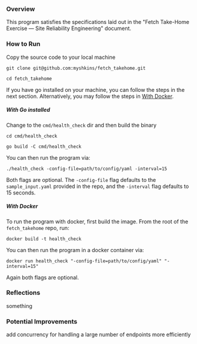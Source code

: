 ### Overview
This program satisfies the specifications laid out in the "Fetch Take-Home Exercise — Site
Reliability Engineering" document. 

### How to Run
Copy the source code to your local machine
```
git clone git@github.com:myshkins/fetch_takehome.git

cd fetch_takehome
```
If you have go installed on your machine, you can follow the steps in the next section. Alternatively, you may follow the steps in [With Docker](###with-docker).

##### With Go installed
Change to the `cmd/health_check` dir and then build the binary
```
cd cmd/health_check

go build -C cmd/health_check
```

You can then run the program via:
```
./health_check -config-file=path/to/config/yaml -interval=15
```
Both flags are optional. The `-config-file` flag defaults to the `sample_input.yaml` provided in the repo, and the `-interval` flag defaults to 15 seconds.

##### With Docker
To run the program with docker, first build the image. From the root of the `fetch_takehome`  repo, run:
```
docker build -t health_check
```

You can then run the program in a docker container via:
```
docker run health_check "-config-file=path/to/config/yaml" "-interval=15"
```
Again both flags are optional.

### Reflections
something

### Potential Improvements
add concurrency for handling a large number of endpoints more efficiently
